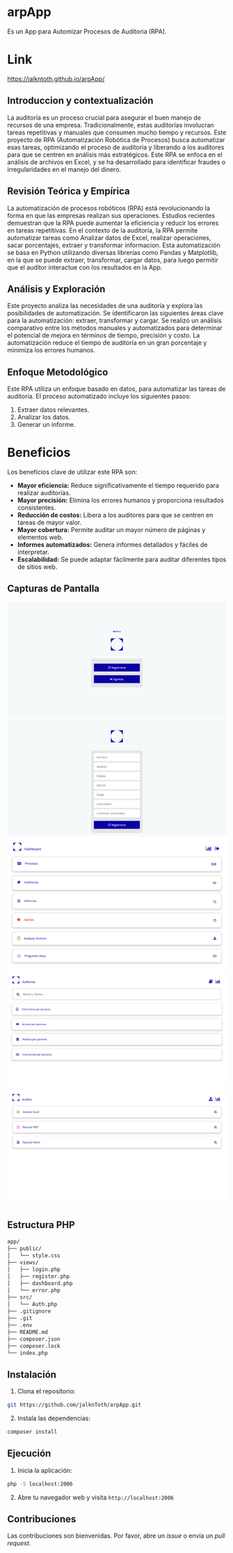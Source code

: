 # arpApp

Es un App para Automizar Procesos de Auditoria (RPA).

# Link

https://jalkntoth.github.io/arpApp/

## Introduccion y contextualización

La auditoría es un proceso crucial para asegurar el buen manejo de recursos de una empresa. Tradicionalmente, estas auditorías involucran tareas repetitivas y manuales que consumen mucho tiempo y recursos.  Este proyecto de RPA (Automatización Robótica de Procesos) busca automatizar esas tareas, optimizando el proceso de auditoría y liberando a los auditores para que se centren en análisis más estratégicos.  Este RPA se enfoca en el análisis de archivos en Excel, y se ha desarrollado para identificar fraudes o irregularidades en el manejo del dinero.

## Revisión Teórica y Empírica 

La automatización de procesos robóticos (RPA) está revolucionando la forma en que las empresas realizan sus operaciones.  Estudios recientes demuestran que la RPA puede aumentar la eficiencia y reducir los errores en tareas repetitivas.  En el contexto de la auditoría, la RPA permite automatizar tareas como Analizar datos de Excel, realizar operaciones, sacar porcentajes, extraer y transformar informacion.  Esta automatización se basa en Python utilizando diversas librerías como Pandas y Matplotlib, en la que se puede extraer, transformar, cargar datos, para luego permitir que el auditor interactue con los resultados en la App.

## Análisis y Exploración 

Este proyecto analiza las necesidades de una auditoría y explora las posibilidades de automatización.  Se identificaron las siguientes áreas clave para la automatización: extraer, transformar y cargar.  Se realizó un análisis comparativo entre los métodos manuales y automatizados para determinar el potencial de mejora en términos de tiempo, precisión y costo.  La automatización reduce el tiempo de auditoría en un gran porcentaje y minimiza los errores humanos.

## Enfoque Metodológico

Este RPA utiliza un enfoque basado en datos, para automatizar las tareas de auditoría. El proceso automatizado incluye los siguientes pasos:

1. Extraer datos relevantes.
2. Analizar los datos.
3. Generar un informe.

# Beneficios

Los beneficios clave de utilizar este RPA son:

* **Mayor eficiencia:** Reduce significativamente el tiempo requerido para realizar auditorías.
* **Mayor precisión:** Elimina los errores humanos y proporciona resultados consistentes.
* **Reducción de costos:** Libera a los auditores para que se centren en tareas de mayor valor.
* **Mayor cobertura:** Permite auditar un mayor número de páginas y elementos web.
* **Informes automatizados:** Genera informes detallados y fáciles de interpretar.
* **Escalabilidad:** Se puede adaptar fácilmente para auditar diferentes tipos de sitios web.

## Capturas de Pantalla

![Captura de pantalla 1](screenshots/login.png)
![Captura de pantalla 2](screenshots/register.png)
![Captura de pantalla 3](screenshots/dashboard.png)
![Captura de pantalla 4](screenshots/byr.png)
![Captura de pantalla 5](screenshots/analisis.png)

## Estructura PHP

```
app/
├── public/             
│   └── style.css
├── views/              
│   ├── login.php       
│   ├── register.php    
│   ├── dashboard.php   
│   └── error.php       
├── src/               
│   └── Auth.php            
├── .gitignore           
├── .git                 
├── .env               
├── README.md            
├── composer.json       
├── composer.lock       
└── index.php           
```

## Instalación

1. Clona el repositorio:

```bash
git https://github.com/jalknToth/arpApp.git
```

2. Instala las dependencias:

```bash
composer install
```

## Ejecución

1. Inicia la aplicación:

```bash
php -S localhost:2006
```

2. Abre tu navegador web y visita `http://localhost:2006`

## Contribuciones

Las contribuciones son bienvenidas. Por favor, abre un *issue* o envía un *pull request*.

